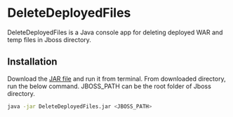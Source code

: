 # DeleteDeployedFiles

DeleteDeployedFiles is a Java console app for deleting deployed WAR and temp files in Jboss directory.

## Installation

Download the [JAR file](https://pip.pypa.io/en/stable/) and run it from terminal. From downloaded directory, run the below command.
JBOSS_PATH can be the root folder of Jboss directory.

```bash
java -jar DeleteDeployedFiles.jar <JBOSS_PATH>
```

